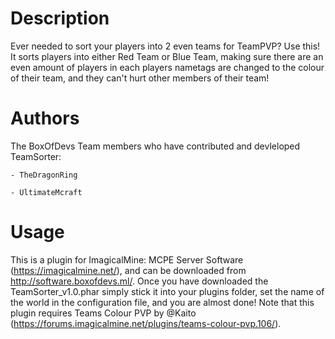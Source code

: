 Description
============
Ever needed to sort your players into 2 even teams for TeamPVP? Use this! It sorts players into either Red Team or Blue Team, making sure there are an even amount of players in each players nametags are changed to the colour of their team, and they can't hurt other members of their team!

Authors
========
The BoxOfDevs Team members who have contributed and devleloped TeamSorter:

    - TheDragonRing

    - UltimateMcraft

Usage
======
This is a plugin for ImagicalMine: MCPE Server Software (https://imagicalmine.net/), and can be downloaded from http://software.boxofdevs.ml/. Once you have downloaded the TeamSorter_v1.0.phar simply stick it into your plugins folder, set the name of the world in the configuration file, and you are almost done! Note that this plugin requires Teams Colour PVP by @Kaito (https://forums.imagicalmine.net/plugins/teams-colour-pvp.106/).
